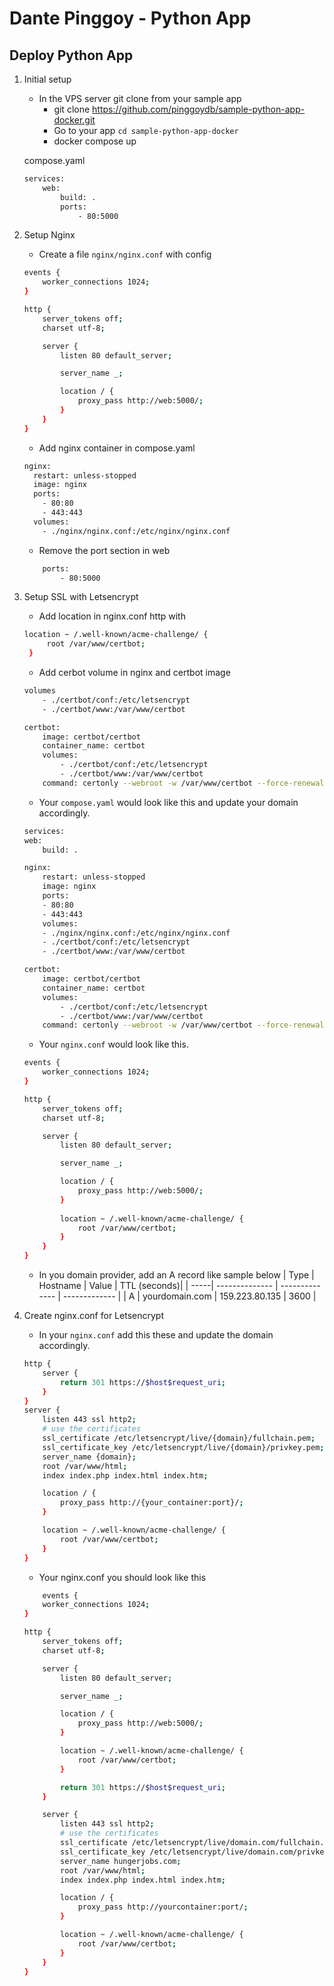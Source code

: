 # Dante Pinggoy - Python App

## Deploy Python App

1. Initial setup
    - In the VPS server git clone from your sample app
	    - git clone https://github.com/pinggoydb/sample-python-app-docker.git
	    - Go to your app `cd sample-python-app-docker`
	    - docker compose up
    
    compose.yaml
    ```bash
    services:
        web:
            build: .
            ports:
                - 80:5000
    ```

2. Setup Nginx
	- Create a file `nginx/nginx.conf` with config

    ```bash
    events {
        worker_connections 1024;
    }

    http {
        server_tokens off;
        charset utf-8;

        server {
            listen 80 default_server;

            server_name _;

            location / {
                proxy_pass http://web:5000/;
            }
        }
    }
    ```
	- Add nginx container in compose.yaml
    ```bash
	nginx:
	  restart: unless-stopped
	  image: nginx
	  ports:
	    - 80:80
	    - 443:443
	  volumes:
	    - ./nginx/nginx.conf:/etc/nginx/nginx.conf
    ```
	- Remove the port section in web
    ```bash
		ports:
			- 80:5000
    ```

3. Setup SSL with Letsencrypt
	- Add location in nginx.conf http with
	 ```bash
     location ~ /.well-known/acme-challenge/ {
          root /var/www/certbot;
      }
    ```

    - Add cerbot volume in nginx and certbot image
    ```bash
    volumes
        - ./certbot/conf:/etc/letsencrypt
        - ./certbot/www:/var/www/certbot
    ```
    ```bash
    certbot:   
        image: certbot/certbot
        container_name: certbot
        volumes:
            - ./certbot/conf:/etc/letsencrypt
            - ./certbot/www:/var/www/certbot
        command: certonly --webroot -w /var/www/certbot --force-renewal --email {email} -d {email} --agree-tos
    ```

    - Your `compose.yaml` would look like this and update your domain accordingly.

    ```bash
    services:
    web:
        build: .

    nginx:
        restart: unless-stopped
        image: nginx
        ports:
        - 80:80
        - 443:443
        volumes:
        - ./nginx/nginx.conf:/etc/nginx/nginx.conf
        - ./certbot/conf:/etc/letsencrypt
        - ./certbot/www:/var/www/certbot
    
    certbot:   
        image: certbot/certbot
        container_name: certbot
        volumes:
            - ./certbot/conf:/etc/letsencrypt
            - ./certbot/www:/var/www/certbot
        command: certonly --webroot -w /var/www/certbot --force-renewal --email {email} -d {domain} --agree-tos
    ```

    - Your `nginx.conf` would look like this.
    ```bash
    events {
        worker_connections 1024;
    }

    http {
        server_tokens off;
        charset utf-8;

        server {
            listen 80 default_server;

            server_name _;

            location / {
                proxy_pass http://web:5000/;
            }
            
            location ~ /.well-known/acme-challenge/ {
                root /var/www/certbot;
            }
        }
    }   
    ```


    - In you domain provider, add an A record like sample below
        | Type | Hostname       | Value          | 	TTL (seconds)|
        | -----| -------------- | -------------- | ------------- |
        | A    | yourdomain.com | 159.223.80.135 | 3600          |
        
3. Create nginx.conf for Letsencrypt
    - In your `nginx.conf` add this these and update the domain accordingly.
    ```bash
    http {
        server {
            return 301 https://$host$request_uri;
        }
    }
    server {
        listen 443 ssl http2;
        # use the certificates
        ssl_certificate /etc/letsencrypt/live/{domain}/fullchain.pem;
        ssl_certificate_key /etc/letsencrypt/live/{domain}/privkey.pem;
        server_name {domain};
        root /var/www/html;
        index index.php index.html index.htm;

        location / {
            proxy_pass http://{your_container:port}/;
        }

        location ~ /.well-known/acme-challenge/ {
            root /var/www/certbot;
        }
    }
    ```

    - Your nginx.conf you should look like this
    ```bash
        events {
        worker_connections 1024;
    }

    http {
        server_tokens off;
        charset utf-8;

        server {
            listen 80 default_server;

            server_name _;

            location / {
                proxy_pass http://web:5000/;
            }

            location ~ /.well-known/acme-challenge/ {
                root /var/www/certbot;
            }

            return 301 https://$host$request_uri;
        }

        server {
            listen 443 ssl http2;
            # use the certificates
            ssl_certificate /etc/letsencrypt/live/domain.com/fullchain.pem;
            ssl_certificate_key /etc/letsencrypt/live/domain.com/privkey.pem;
            server_name hungerjobs.com;
            root /var/www/html;
            index index.php index.html index.htm;

            location / {
                proxy_pass http://yourcontainer:port/;
            }

            location ~ /.well-known/acme-challenge/ {
                root /var/www/certbot;
            }
        }
    }
    ```




